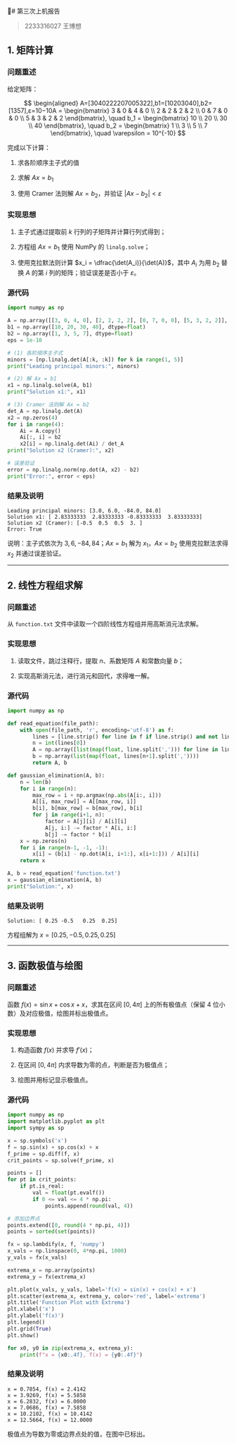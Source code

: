 # 第三次上机报告

> 2233316027 王博想

## 1. 矩阵计算

### 问题重述

给定矩阵：

$$
\begin{aligned}
A=[3040222207005322],b1=[10203040],b2=[1357],ε=10−10A = \begin{bmatrix} 3 & 0 & 4 & 0 \\ 2 & 2 & 2 & 2 \\ 0 & 7 & 0 & 0 \\ 5 & 3 & 2 & 2 \end{bmatrix}, \quad b_1 = \begin{bmatrix} 10 \\ 20 \\ 30 \\ 40 \end{bmatrix}, \quad b_2 = \begin{bmatrix} 1 \\ 3 \\ 5 \\ 7 \end{bmatrix}, \quad \varepsilon = 10^{-10}
$$

完成以下计算：

1. 求各阶顺序主子式的值
    
2. 求解 $Ax = b_1$
    
3. 使用 Cramer 法则解 $Ax = b_2$，并验证 $|Ax - b_2| < \varepsilon$
    

### 实现思想

1. 主子式通过提取前 $k$ 行列的子矩阵并计算行列式得到；
    
2. 方程组 $Ax = b_1$ 使用 NumPy 的 `linalg.solve`；
    
3. 使用克拉默法则计算 $x_i = \dfrac{\det(A_i)}{\det(A)}$，其中 $A_i$ 为用 $b_2$ 替换 $A$ 的第 $i$ 列的矩阵；验证误差是否小于 $\varepsilon$。
    

### 源代码

```python
import numpy as np

A = np.array([[3, 0, 4, 0], [2, 2, 2, 2], [0, 7, 0, 0], [5, 3, 2, 2]], dtype=float)
b1 = np.array([10, 20, 30, 40], dtype=float)
b2 = np.array([1, 3, 5, 7], dtype=float)
eps = 1e-10

# (1) 各阶顺序主子式
minors = [np.linalg.det(A[:k, :k]) for k in range(1, 5)]
print("Leading principal minors:", minors)

# (2) 解 Ax = b1
x1 = np.linalg.solve(A, b1)
print("Solution x1:", x1)

# (3) Cramer 法则解 Ax = b2
det_A = np.linalg.det(A)
x2 = np.zeros(4)
for i in range(4):
    Ai = A.copy()
    Ai[:, i] = b2
    x2[i] = np.linalg.det(Ai) / det_A
print("Solution x2 (Cramer):", x2)

# 误差验证
error = np.linalg.norm(np.dot(A, x2) - b2)
print("Error:", error < eps)
```

### 结果及说明

```
Leading principal minors: [3.0, 6.0, -84.0, 84.0]
Solution x1: [ 2.83333333  2.83333333 -0.83333333  3.83333333]
Solution x2 (Cramer): [-0.5  0.5  0.5  3. ]
Error: True
```

说明：主子式依次为 $3, 6, -84, 84$；$Ax = b_1$ 解为 $x_1$，$Ax = b_2$ 使用克拉默法求得 $x_2$ 并通过误差验证。

---

## 2. 线性方程组求解

### 问题重述

从 `function.txt` 文件中读取一个四阶线性方程组并用高斯消元法求解。

### 实现思想

1. 读取文件，跳过注释行，提取 $n$、系数矩阵 $A$ 和常数向量 $b$；
    
2. 实现高斯消元法，进行消元和回代，求得唯一解。
    

### 源代码

```python
import numpy as np

def read_equation(file_path):
    with open(file_path, 'r', encoding='utf-8') as f:
        lines = [line.strip() for line in f if line.strip() and not line.startswith('#')]
        n = int(lines[0])
        A = np.array([list(map(float, line.split(','))) for line in lines[1:n+1]])
        b = np.array(list(map(float, lines[n+1].split(','))))
        return A, b

def gaussian_elimination(A, b):
    n = len(b)
    for i in range(n):
        max_row = i + np.argmax(np.abs(A[i:, i]))
        A[[i, max_row]] = A[[max_row, i]]
        b[i], b[max_row] = b[max_row], b[i]
        for j in range(i+1, n):
            factor = A[j][i] / A[i][i]
            A[j, i:] -= factor * A[i, i:]
            b[j] -= factor * b[i]
    x = np.zeros(n)
    for i in range(n-1, -1, -1):
        x[i] = (b[i] - np.dot(A[i, i+1:], x[i+1:])) / A[i][i]
    return x

A, b = read_equation('function.txt')
x = gaussian_elimination(A, b)
print("Solution:", x)
```

### 结果及说明

```
Solution: [ 0.25 -0.5   0.25  0.25]
```

方程组解为 $x = [0.25, -0.5, 0.25, 0.25]$

---

## 3. 函数极值与绘图

### 问题重述

函数 $f(x) = \sin x + \cos x + x$，求其在区间 $[0, 4\pi]$ 上的所有极值点（保留 4 位小数）及对应极值，绘图并标出极值点。

### 实现思想

1. 构造函数 $f(x)$ 并求导 $f'(x)$；
    
2. 在区间 $[0, 4\pi]$ 内求导数为零的点，判断是否为极值点；
    
3. 绘图并用标记显示极值点。
    

### 源代码

```python
import numpy as np
import matplotlib.pyplot as plt
import sympy as sp

x = sp.symbols('x')
f = sp.sin(x) + sp.cos(x) + x
f_prime = sp.diff(f, x)
crit_points = sp.solve(f_prime, x)

points = []
for pt in crit_points:
    if pt.is_real:
        val = float(pt.evalf())
        if 0 <= val <= 4 * np.pi:
            points.append(round(val, 4))

# 添加边界点
points.extend([0, round(4 * np.pi, 4)])
points = sorted(set(points))

fx = sp.lambdify(x, f, 'numpy')
x_vals = np.linspace(0, 4*np.pi, 1000)
y_vals = fx(x_vals)

extrema_x = np.array(points)
extrema_y = fx(extrema_x)

plt.plot(x_vals, y_vals, label='f(x) = sin(x) + cos(x) + x')
plt.scatter(extrema_x, extrema_y, color='red', label='extrema')
plt.title('Function Plot with Extrema')
plt.xlabel('x')
plt.ylabel('f(x)')
plt.legend()
plt.grid(True)
plt.show()

for x0, y0 in zip(extrema_x, extrema_y):
    print(f"x = {x0:.4f}, f(x) = {y0:.4f}")
```

### 结果及说明

```
x = 0.7854, f(x) = 2.4142
x = 3.9269, f(x) = 5.5858
x = 6.2832, f(x) = 6.0000
x = 7.0686, f(x) = 7.5858
x = 10.2102, f(x) = 10.4142
x = 12.5664, f(x) = 12.0000
```

极值点为导数为零或边界点处的值，在图中已标出。